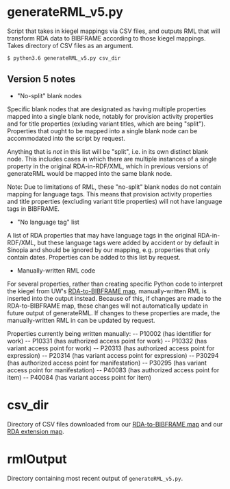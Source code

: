 # generateRML_v5.py

Script that takes in kiegel mappings via CSV files, and outputs RML that will transform RDA data to BIBFRAME according to those kiegel mappings. Takes directory of CSV files as an argument.

`$ python3.6 generateRML_v5.py csv_dir`

## Version 5 notes

 - "No-split" blank nodes

Specific blank nodes that are designated as having multiple properties mapped into a single blank node, notably for provision activity properties and for title properties (exluding variant titles, which are being "split"). Properties that ought to be mapped into a single blank node can be accommodated into the script by request.

Anything that is _not_ in this list will be "split", i.e. in its own distinct blank node. This includes cases in which there are multiple instances of a single property in the original RDA-in-RDF/XML, which in previous versions of generateRML would be mapped into the same blank node.

Note: Due to limitations of RML, these "no-split" blank nodes do not contain mapping for language tags. This means that provision activity properties and title properties (excluding variant title properties) will not have language tags in BIBFRAME.

 - "No language tag" list

A list of RDA properties that may have language tags in the original RDA-in-RDF/XML, but these language tags were added by accident or by default in Sinopia and should be ignored by our mapping, e.g. properties that only contain dates. Properties can be added to this list by request.

 - Manually-written RML code

For several properties, rather than creating specific Python code to interpret the kiegel from UW's [RDA-to-BIBFRAME map](https://docs.google.com/spreadsheets/d/1y0coXcJAoVOP2BPtzwmnc9l-OWQbwYujVJ8oXXYpMRc/edit?usp=sharing), manually-written RML is inserted into the output instead. Because of this, if changes are made to the RDA-to-BIBFRAME map, these changes will not automatically update in future output of generateRML. If changes to these properties are made, the manually-written RML in can be updated by request.

Properties currently being written manually:
 -- P10002 (has identifier for work)
 -- P10331 (has authorized access point for work)
 -- P10332 (has variant access point for work)
 -- P20313 (has authorized access point for expression)
 -- P20314 (has variant access point for expression)
 -- P30294 (has authorized access point for manifestation)
 -- P30295 (has variant access point for manifestation)
 -- P40083 (has authorized access point for item)
 -- P40084 (has variant access point for item)

# csv_dir

Directory of CSV files downloaded from our [RDA-to-BIBFRAME map](https://docs.google.com/spreadsheets/d/1y0coXcJAoVOP2BPtzwmnc9l-OWQbwYujVJ8oXXYpMRc/edit?usp=sharing) and our [RDA extension map](https://docs.google.com/spreadsheets/d/1qSarnhzENkJOhIKDiZtHAIVZgTFNd_ZMUZnBl2TNsN8/edit?usp=sharing).

# rmlOutput

Directory containing most recent output of `generateRML_v5.py`.
